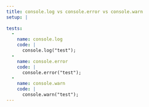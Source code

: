 ```yaml
---
title: console.log vs console.error vs console.warn
setup: |
  
tests:
  -
    name: console.log
    code: |
      console.log("test");
  -
    name: console.error
    code: |
      console.error("test");
  -
    name: console.warn
    code: |
      console.warn("test");
---
```



